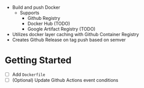 * Build and push Docker
  * Supports
    * Github Registry
    * Docker Hub (TODO)
    * Google Artifact Registry (TODO)
* Utilizes docker layer caching with Github Container Registry
* Creates Github Release on tag push based on semver

# Getting Started
- [ ] Add `Dockerfile`
- [ ] (Optional) Update Github Actions event conditions
